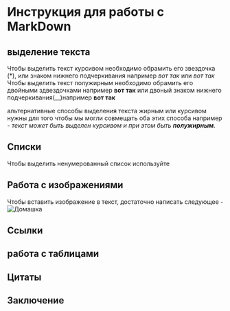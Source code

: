 # Инструкция для работы с MarkDown

## выделение текста

Чтобы выделить текст курсивом необходимо обрамить его звездочка (*), или знаком нижнего подчеркивания например *вот так* или _вот так_
Чтобы выделить текст полужирным необходимо обрамить его двойными здвездочками например **вот так** или двоный знаком нижнего подчеркивания(__)например __вот так__ 

альтернативные способы выделения текста жирным или курсивом нужны для того чтобы мы могли совмещать оба этих способа например - _текст может быть выделен курсивом и при этом быть **полужирным**_.
## Списки

Чтобы выделить ненумерованный список используйте
## Работа с изображениями

Чтобы вставить изображение в текст, достаточно написать следующее - 
![Домашка](Screenshot_1.png)

## Ссылки 

## работа с таблицами 

## Цитаты 

## Заключение 